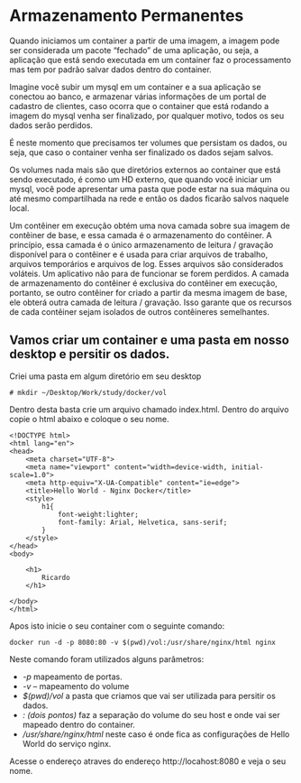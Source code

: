 # Armazenamento Permanentes

Quando iniciamos um container a partir de uma imagem, a imagem pode ser considerada um pacote “fechado” de uma aplicação, ou seja, a aplicação que está sendo executada em um container faz o processamento mas tem por padrão salvar dados dentro do container.

Imagine você subir um mysql em um container e a sua aplicação se conectou ao banco, e armazenar várias informações de um portal de cadastro de clientes, caso ocorra que o container que está rodando a imagem do mysql venha ser finalizado, por qualquer motivo, todos os seu dados serão perdidos.

É neste momento que precisamos ter volumes que persistam os dados, ou seja, que caso o container venha ser finalizado os dados sejam salvos.

Os volumes nada mais são que diretórios externos ao container que está sendo executado, é como um HD externo, que quando você iniciar um mysql, você pode apresentar uma pasta que pode estar na sua máquina ou até mesmo compartilhada na rede e então os dados ficarão salvos naquele local.

Um contêiner em execução obtém uma nova camada sobre sua imagem de contêiner de base, e essa camada é o armazenamento do contêiner. A princípio, essa camada é o único armazenamento de leitura / gravação disponível para o contêiner e é usada para criar arquivos de trabalho, arquivos temporários e arquivos de log. Esses arquivos são considerados voláteis. Um aplicativo não para de funcionar se forem perdidos. A camada de armazenamento do contêiner é exclusiva do contêiner em execução, portanto, se outro contêiner for criado a partir da mesma imagem de base, ele obterá outra camada de leitura / gravação. Isso garante que os recursos de cada contêiner sejam isolados de outros contêineres semelhantes.

## Vamos criar um container e uma pasta em nosso desktop e persitir os dados.

Criei uma pasta em algum diretório em seu desktop

```
# mkdir ~/Desktop/Work/study/docker/vol
```
Dentro desta basta crie um arquivo chamado index.html. Dentro do arquivo copie o html abaixo e coloque o seu nome.

```
<!DOCTYPE html>
<html lang="en">
<head>
    <meta charset="UTF-8">
    <meta name="viewport" content="width=device-width, initial-scale=1.0">
    <meta http-equiv="X-UA-Compatible" content="ie=edge">
    <title>Hello World - Nginx Docker</title>
    <style>
        h1{
            font-weight:lighter;
            font-family: Arial, Helvetica, sans-serif;
        }
    </style>
</head>
<body>
    
    <h1>
        Ricardo
    </h1>

</body>
</html>
```

Apos isto inicie o seu container com o seguinte comando:
```
docker run -d -p 8080:80 -v $(pwd)/vol:/usr/share/nginx/html nginx
```
Neste comando foram utilizados alguns parâmetros:
* _-p_ mapeamento de portas.
* _-v_ – mapeamento do volume
* _$(pwd)/vol_ a pasta que criamos que vai ser utilizada para persitir os dados.
* _: (dois pontos)_ faz a separação do volume do seu host e onde vai ser mapeado dentro do container.
* _/usr/share/nginx/html_ neste caso é onde fica as configurações de Hello World do serviço nginx.

Acesse o endereço atraves do endereço http://locahost:8080 e veja o seu nome.